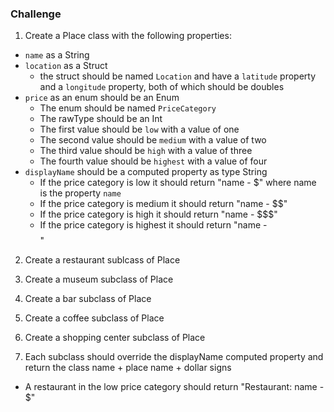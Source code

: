 ### Challenge

1) Create a Place class with the following properties:
  * `name` as a String
  * `location` as a Struct 
    * the struct should be named `Location` and have a `latitude` property and a `longitude` property, both of which should be doubles
  * `price` as an enum should be an Enum
    * The enum should be named `PriceCategory`
    * The rawType should be an Int
    * The first value should be `low` with a value of one
    * The second value should be `medium` with a value of two
    * The third value should be `high` with a value of three
    * The fourth value should be `highest` with a value of four
  * `displayName` should be a computed property as type String
    * If the price category is low it should return "name - $" where name is the property `name`
    * If the price category is medium it should return "name - $$"
    * If the price category is high it should return "name - $$$"
    * If the price category is highest it should return "name - $$$$"
 
2) Create a restaurant sublcass of Place

3) Create a museum subclass of Place

4) Create a bar subclass of Place

5) Create a coffee subclass of Place

6) Create a shopping center subclass of Place

7) Each subclass should override the displayName computed property and return the class name + place name + dollar signs
 * A restaurant in the low price category should return "Restaurant: name - $"

